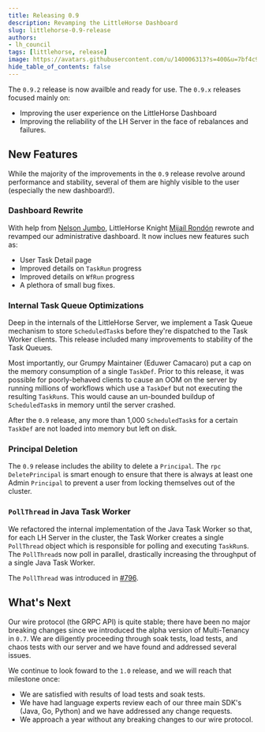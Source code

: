 ```yaml
---
title: Releasing 0.9
description: Revamping the LittleHorse Dashboard
slug: littlehorse-0.9-release
authors:
- lh_council
tags: [littlehorse, release]
image: https://avatars.githubusercontent.com/u/140006313?s=400&u=7bf4c91d92dfe590ac71bb6b4821e1a81aa5b712&v=4
hide_table_of_contents: false
---
```


The `0.9.2` release is now availble and ready for use. <!-- truncate --> The `0.9.x` releases focused mainly on:

* Improving the user experience on the LittleHorse Dashboard
* Improving the reliability of the LH Server in the face of rebalances and failures.

## New Features

While the majority of the improvements in the `0.9` release revolve around performance and stability, several of them are highly visible to the user (especially the new dashboard!).

### Dashboard Rewrite

With help from [Nelson Jumbo](https://github.com/diablouma), LittleHorse Knight [Mijaíl Rondón](https://github.com/mijailrondon) rewrote and revamped our administrative dashboard. It now inclues new features such as:

* User Task Detail page
* Improved details on `TaskRun` progress
* Improved details on `WfRun` progress
* A plethora of small bug fixes.

### Internal Task Queue Optimizations

Deep in the internals of the LittleHorse Server, we implement a Task Queue mechanism to store `ScheduledTask`s before they're dispatched to the Task Worker clients. This release included many improvements to stability of the Task Queues.

Most importantly, our Grumpy Maintainer (Eduwer Camacaro) put a cap on the memory consumption of a single `TaskDef`. Prior to this release, it was possible for poorly-behaved clients to cause an OOM on the server by running millions of workflows which use a `TaskDef` but not executing the resulting `TaskRun`s. This would cause an un-bounded buildup of `ScheduledTask`s in memory until the server crashed.

After the `0.9` release, any more than 1,000 `ScheduledTask`s for a certain `TaskDef` are not loaded into memory but left on disk.

### Principal Deletion

The `0.9` release includes the ability to delete a `Principal`. The `rpc DeletePrincipal` is smart enough to ensure that there is always at least one Admin `Principal` to prevent a user from locking themselves out of the cluster.

### `PollThread` in Java Task Worker

We refactored the internal implementation of the Java Task Worker so that, for each LH Server in the cluster, the Task Worker creates a single `PollThread` object which is responsible for polling and executing `TaskRun`s. The `PollThread`s now poll in parallel, drastically increasing the throughput of a single Java Task Worker.

The `PollThread` was introduced in [#796](https://github.com/littlehorse-enterprises/littlehorse/pull/796).

## What's Next

Our wire protocol (the GRPC API) is quite stable; there have been no major breaking changes since we introduced the alpha version of Multi-Tenancy in `0.7`. We are diligently proceeding through soak tests, load tests, and chaos tests with our server and we have found and addressed several issues.

We continue to look foward to the `1.0` release, and we will reach that milestone once:

* We are satisfied with results of load tests and soak tests.
* We have had language experts review each of our three main SDK's (Java, Go, Python) and we have addressed any change requests.
* We approach a year without any breaking changes to our wire protocol.
